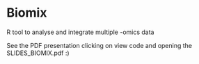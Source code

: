 # Biomix
R tool to analyse and integrate multiple -omics data

See the PDF presentation clicking on view code and opening the SLIDES_BIOMIX.pdf :)
